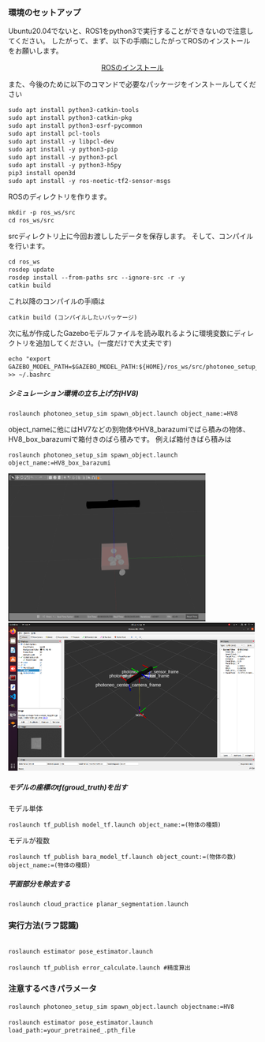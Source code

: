 ### 環境のセットアップ
Ubuntu20.04でないと、ROS1をpython3で実行することができないので注意してください。
したがって、まず、以下の手順にしたがってROSのインストールをお願いします。
<p align="center"><a href="http://wiki.ros.org/noetic/Installation/Ubuntu">ROSのインストール</a></p>

また、今後のために以下のコマンドで必要なパッケージをインストールしてください

```
sudo apt install python3-catkin-tools
sudo apt install python3-catkin-pkg
sudo apt install python3-osrf-pycommon
sudo apt install pcl-tools
sudo apt install -y libpcl-dev
sudo apt install -y python3-pip
sudo apt install -y python3-pcl
sudo apt install -y python3-h5py
pip3 install open3d
sudo apt install -y ros-noetic-tf2-sensor-msgs
```

ROSのディレクトリを作ります。
```
mkdir -p ros_ws/src
cd ros_ws/src
```
srcディレクトリ上に今回お渡ししたデータを保存します。
そして、コンパイルを行います。

```
cd ros_ws
rosdep update
rosdep install --from-paths src --ignore-src -r -y
catkin build
```


これ以降のコンパイルの手順は
```
catkin build (コンパイルしたいパッケージ)
```

次に私が作成したGazeboモデルファイルを読み取れるように環境変数にディレクトリを追加してください。(一度だけで大丈夫です)
```
echo "export GAZEBO_MODEL_PATH=$GAZEBO_MODEL_PATH:${HOME}/ros_ws/src/photoneo_setup_sim/models" >> ~/.bashrc
```
##### シミュレーション環境の立ち上げ方(HV8)
```
roslaunch photoneo_setup_sim spawn_object.launch object_name:=HV8
```
object_nameに他にはHV7などの別物体やHV8_barazumiでばら積みの物体、HV8_box_barazumiで箱付きのばら積みです。
例えば箱付きばら積みは
```
roslaunch photoneo_setup_sim spawn_object.launch object_name:=HV8_box_barazumi
```
<img src="https://github.com/ERiC-Labo/denso_miseru/blob/main/image/HV8_barazumi_box.png" width="400" height="300"><img src="https://github.com/ERiC-Labo/denso_miseru/blob/main/image/HV8_barazumi_box_rviz.png" width="500" height="300">

##### モデルの座標のtf(groud_truth)を出す
モデル単体
```
roslaunch tf_publish model_tf.launch object_name:=(物体の種類)
```
モデルが複数
```
roslaunch tf_publish bara_model_tf.launch object_count:=(物体の数) object_name:=(物体の種類)
```
##### 平面部分を除去する
```
roslaunch cloud_practice planar_segmentation.launch
```





### 実行方法(ラフ認識) 
```

roslaunch estimator pose_estimator.launch

roslaunch tf_publish error_calculate.launch #精度算出
```

### 注意するべきパラメータ 
```
roslaunch photoneo_setup_sim spawn_object.launch objectname:=HV8

roslaunch estimator pose_estimator.launch load_path:=your_pretrained_.pth_file
```
